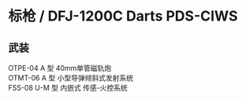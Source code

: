 # 标枪 / DFJ-1200C Darts PDS-CIWS

## 武装

OTPE-04 A 型 40mm单管磁轨炮  
OTMT-06 A 型 小型导弹倾斜式发射系统  
FSS-08 U-M 型 内嵌式 传感-火控系统 

